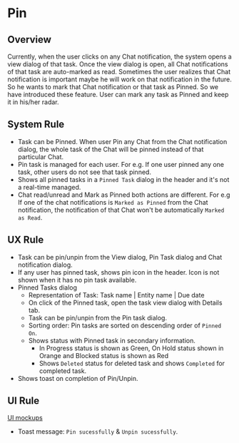 # Pin

## Overview
Currently, when the user clicks on any Chat notification, the system opens a view dialog of that task. Once the view dialog is open, all Chat notifications of that task are auto-marked as read. Sometimes the user realizes that Chat notification is important maybe he will work on that notification in the future. So he wants to mark that Chat notification or that task as Pinned. So we have introduced these feature. User can mark any task as Pinned and keep it in his/her radar.

## System Rule
- Task can be Pinned. When user Pin any Chat from the Chat notification dialog, the whole task of the Chat will be pinned instead of that particular Chat. 
- Pin task is managed for each user. For e.g. If one user pinned any one task, other users do not see that task pinned.
- Shows all pinned tasks in a `Pinned Task` dialog in the header and it's not a real-time managed.
- Chat read/unread and Mark as Pinned both actions are different. For e.g If one of the chat notifications is `Marked as Pinned` from the Chat notification, the notification of that Chat won't be automatically `Marked as Read`. 

## UX Rule
- Task can be pin/unpin from the View dialog, Pin Task dialog and Chat notification dialog.
- If any user has pinned task, shows pin icon in the header. Icon is not shown when it has no pin task available.
- Pinned Tasks dialog
    - Representation of Task: Task name | Entity name | Due date
    - On click of the Pinned task, open the task view dialog with Details tab.
    - Task can be pin/unpin from the Pin task dialog.
    - Sorting order: Pin tasks are sorted on descending order of `Pinned On`.
    - Shows status with Pinned task in secondary information. 
        - In Progress status is shown as Green, On Hold status shown in Orange and Blocked status is shown as Red
        - Shows `Deleted` status for deleted task and shows `Completed` for completed task.
- Shows toast on completion of Pin/Unpin.

## UI Rule

[UI mockups](https://drive.google.com/drive/folders/1IIw43qTekLnOSdavsgK2i4v7Z2FTfHsf)
- Toast message: `Pin sucessfully` & `Unpin sucessfully`.